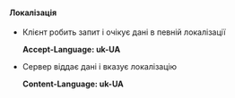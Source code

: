#### Локалізація

- Клієнт робить запит і очікує дані в певній локалізації
	
	**Accept-Language: uk-UA**

- Сервер віддає дані і вказує локалізацію
	
	**Content-Language: uk-UA**

